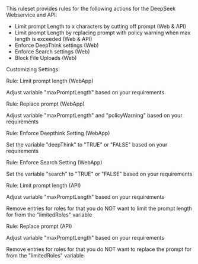 This ruleset provides rules for the following actions for the DeepSeek Webservice and API:

- Limit prompt Length to x characters by cutting off prompt (Web & API)
- Limit prompt Length by replacing prompt with policy warning when max length is exceeded (Web & API)
- Enforce DeepThink settings (Web)
- Enforce Search settings (Web)
- Block File Uploads (Web)

Customizing Settings:

Rule: Limit prompt length (WebApp)

Adjust variable "maxPromptLength" based on your requirements


Rule: Replace prompt (WebApp)

Adjust variable "maxPromptLength" and "policyWarning" based on your requirements


Rule: Enforce Deepthink Setting (WebApp)

Set the variable "deepThink" to "TRUE" or "FALSE" based on your requirements


Rule: Enforce Search Setting (WebApp)

Set the variable "search" to "TRUE" or "FALSE" based on your requirements


Rule: Limit prompt length (API)

Adjust variable "maxPromptLength" based on your requirements

Remove entries for roles for that you do NOT want to limit the prompt length for from the "limitedRoles" variable


Rule: Replace prompt (API)

Adjust variable "maxPromptLength" based on your requirements

Remove entries for roles for that you do NOT want to replace the prompt for from the "limitedRoles" variable

